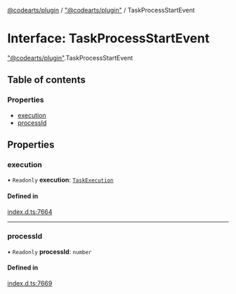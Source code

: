 [@codearts/plugin](../README.md) / ["@codearts/plugin"](../modules/_codearts_plugin_.md) / TaskProcessStartEvent

# Interface: TaskProcessStartEvent

["@codearts/plugin"](../modules/_codearts_plugin_.md).TaskProcessStartEvent

## Table of contents

### Properties

- [execution](codearts_plugin_.TaskProcessStartEvent.md#execution)
- [processId](codearts_plugin_.TaskProcessStartEvent.md#processid)

## Properties

### execution

• `Readonly` **execution**: [`TaskExecution`](codearts_plugin_.TaskExecution.md)

#### Defined in

[index.d.ts:7664](https://github.com/huaweicloud/cloudide-plugin-api/blob/03c74e5/index.d.ts#L7664)

___

### processId

• `Readonly` **processId**: `number`

#### Defined in

[index.d.ts:7669](https://github.com/huaweicloud/cloudide-plugin-api/blob/03c74e5/index.d.ts#L7669)
